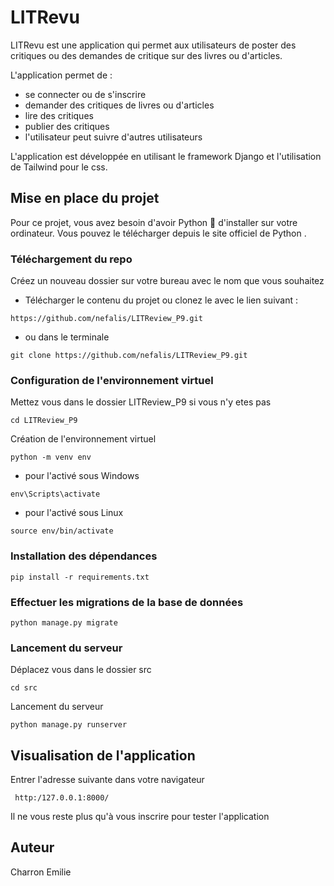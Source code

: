 # LITRevu

LITRevu est une application qui permet aux utilisateurs de poster des critiques ou des demandes de critique sur des livres ou d'articles.

L'application permet de :
- se connecter ou de s'inscrire
- demander des critiques de livres ou d'articles
- lire des critiques
- publier des critiques
- l'utilisateur peut suivre d'autres utilisateurs

L'application est développée en utilisant le framework Django et l'utilisation de Tailwind pour le css.

## Mise en place du projet

Pour ce projet, vous avez besoin d'avoir Python 🐍 d'installer sur votre ordinateur. Vous pouvez le télécharger depuis le site officiel de Python .

### Téléchargement du repo

Créez un nouveau dossier sur votre bureau avec le nom que vous souhaitez
- Télécharger le contenu du projet ou clonez le avec le lien suivant :
```
https://github.com/nefalis/LITReview_P9.git
```
- ou dans le terminale 
``` 
git clone https://github.com/nefalis/LITReview_P9.git
```

### Configuration de l'environnement virtuel
Mettez vous dans le dossier LITReview_P9 si vous n'y etes pas
```
cd LITReview_P9
```

Création de l'environnement virtuel
```
python -m venv env
```

- pour l'activé sous Windows

```
env\Scripts\activate
```
- pour l'activé sous Linux

```
source env/bin/activate
```

### Installation des dépendances
```
pip install -r requirements.txt
```

### Effectuer les migrations de la base de données
```
python manage.py migrate
```

### Lancement du serveur
Déplacez vous dans le dossier src
```
cd src
```

Lancement du serveur
```
python manage.py runserver
```

## Visualisation de l'application
Entrer l'adresse suivante dans votre navigateur
```
 http:/127.0.0.1:8000/
```
Il ne vous reste plus qu'à vous inscrire pour tester l'application

## Auteur

Charron Emilie
